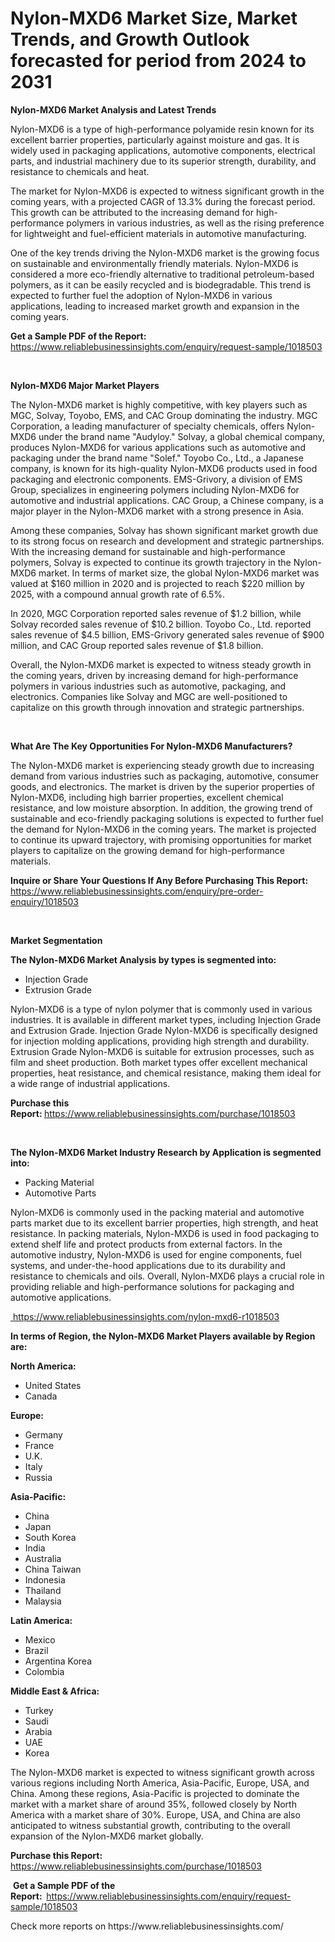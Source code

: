 <p><h1>Nylon-MXD6 Market Size, Market Trends, and Growth Outlook forecasted for period from 2024 to 2031</h1></p><p><strong>Nylon-MXD6 Market Analysis and Latest Trends</strong></p>
<p><p>Nylon-MXD6 is a type of high-performance polyamide resin known for its excellent barrier properties, particularly against moisture and gas. It is widely used in packaging applications, automotive components, electrical parts, and industrial machinery due to its superior strength, durability, and resistance to chemicals and heat.</p><p>The market for Nylon-MXD6 is expected to witness significant growth in the coming years, with a projected CAGR of 13.3% during the forecast period. This growth can be attributed to the increasing demand for high-performance polymers in various industries, as well as the rising preference for lightweight and fuel-efficient materials in automotive manufacturing.</p><p>One of the key trends driving the Nylon-MXD6 market is the growing focus on sustainable and environmentally friendly materials. Nylon-MXD6 is considered a more eco-friendly alternative to traditional petroleum-based polymers, as it can be easily recycled and is biodegradable. This trend is expected to further fuel the adoption of Nylon-MXD6 in various applications, leading to increased market growth and expansion in the coming years.</p></p>
<p><strong>Get a Sample PDF of the Report:&nbsp;</strong> <a href="https://www.reliablebusinessinsights.com/enquiry/request-sample/1018503">https://www.reliablebusinessinsights.com/enquiry/request-sample/1018503</a></p>
<p>&nbsp;</p>
<p><strong>Nylon-MXD6 Major Market Players</strong></p>
<p><p>The Nylon-MXD6 market is highly competitive, with key players such as MGC, Solvay, Toyobo, EMS, and CAC Group dominating the industry. MGC Corporation, a leading manufacturer of specialty chemicals, offers Nylon-MXD6 under the brand name "Audyloy." Solvay, a global chemical company, produces Nylon-MXD6 for various applications such as automotive and packaging under the brand name "Solef." Toyobo Co., Ltd., a Japanese company, is known for its high-quality Nylon-MXD6 products used in food packaging and electronic components. EMS-Grivory, a division of EMS Group, specializes in engineering polymers including Nylon-MXD6 for automotive and industrial applications. CAC Group, a Chinese company, is a major player in the Nylon-MXD6 market with a strong presence in Asia.</p><p>Among these companies, Solvay has shown significant market growth due to its strong focus on research and development and strategic partnerships. With the increasing demand for sustainable and high-performance polymers, Solvay is expected to continue its growth trajectory in the Nylon-MXD6 market. In terms of market size, the global Nylon-MXD6 market was valued at $160 million in 2020 and is projected to reach $220 million by 2025, with a compound annual growth rate of 6.5%.</p><p>In 2020, MGC Corporation reported sales revenue of $1.2 billion, while Solvay recorded sales revenue of $10.2 billion. Toyobo Co., Ltd. reported sales revenue of $4.5 billion, EMS-Grivory generated sales revenue of $900 million, and CAC Group reported sales revenue of $1.8 billion.</p><p>Overall, the Nylon-MXD6 market is expected to witness steady growth in the coming years, driven by increasing demand for high-performance polymers in various industries such as automotive, packaging, and electronics. Companies like Solvay and MGC are well-positioned to capitalize on this growth through innovation and strategic partnerships.</p></p>
<p>&nbsp;</p>
<p><strong>What Are The Key Opportunities For Nylon-MXD6 Manufacturers?</strong></p>
<p><p>The Nylon-MXD6 market is experiencing steady growth due to increasing demand from various industries such as packaging, automotive, consumer goods, and electronics. The market is driven by the superior properties of Nylon-MXD6, including high barrier properties, excellent chemical resistance, and low moisture absorption. In addition, the growing trend of sustainable and eco-friendly packaging solutions is expected to further fuel the demand for Nylon-MXD6 in the coming years. The market is projected to continue its upward trajectory, with promising opportunities for market players to capitalize on the growing demand for high-performance materials.</p></p>
<p><strong>Inquire or Share Your Questions If Any Before Purchasing This Report:</strong> <a href="https://www.reliablebusinessinsights.com/enquiry/pre-order-enquiry/1018503">https://www.reliablebusinessinsights.com/enquiry/pre-order-enquiry/1018503</a></p>
<p>&nbsp;</p>
<p><strong>Market Segmentation</strong></p>
<p><strong>The Nylon-MXD6 Market Analysis by types is segmented into:</strong></p>
<p><ul><li>Injection Grade</li><li>Extrusion Grade</li></ul></p>
<p><p>Nylon-MXD6 is a type of nylon polymer that is commonly used in various industries. It is available in different market types, including Injection Grade and Extrusion Grade. Injection Grade Nylon-MXD6 is specifically designed for injection molding applications, providing high strength and durability. Extrusion Grade Nylon-MXD6 is suitable for extrusion processes, such as film and sheet production. Both market types offer excellent mechanical properties, heat resistance, and chemical resistance, making them ideal for a wide range of industrial applications.</p></p>
<p><strong>Purchase this Report:&nbsp;</strong><a href="https://www.reliablebusinessinsights.com/purchase/1018503">https://www.reliablebusinessinsights.com/purchase/1018503</a></p>
<p>&nbsp;</p>
<p><strong>The Nylon-MXD6 Market Industry Research by Application is segmented into:</strong></p>
<p><ul><li>Packing Material</li><li>Automotive Parts</li></ul></p>
<p><p>Nylon-MXD6 is commonly used in the packing material and automotive parts market due to its excellent barrier properties, high strength, and heat resistance. In packing materials, Nylon-MXD6 is used in food packaging to extend shelf life and protect products from external factors. In the automotive industry, Nylon-MXD6 is used for engine components, fuel systems, and under-the-hood applications due to its durability and resistance to chemicals and oils. Overall, Nylon-MXD6 plays a crucial role in providing reliable and high-performance solutions for packaging and automotive applications.</p></p>
<p><a href="https://www.reliablebusinessinsights.com/nylon-mxd6-r1018503">&nbsp;https://www.reliablebusinessinsights.com/nylon-mxd6-r1018503</a></p>
<p><strong>In terms of Region, the Nylon-MXD6 Market Players available by Region are:</strong></p>
<p>
    <p> <strong> North America: </strong>
        <ul>
            <li>United States</li>
            <li>Canada</li>
        </ul>
        </p> 
    <p> <strong> Europe: </strong>
        <ul>
            <li>Germany</li>
            <li>France</li>
            <li>U.K.</li>
            <li>Italy</li>
            <li>Russia</li>
        </ul>
        </p> 
    <p> <strong> Asia-Pacific: </strong>
        <ul>
            <li>China</li>
            <li>Japan</li>
            <li>South Korea</li>
            <li>India</li>
            <li>Australia</li>
            <li>China Taiwan</li>
            <li>Indonesia</li>
            <li>Thailand</li>
            <li>Malaysia</li>
        </ul>
        </p> 
    <p> <strong> Latin America: </strong>
        <ul>
            <li>Mexico</li>
            <li>Brazil</li>
            <li>Argentina Korea</li>
            <li>Colombia</li>
        </ul>
        </p> 
    <p> <strong> Middle East & Africa: </strong>
        <ul>
            <li>Turkey</li>
            <li>Saudi</li>
            <li>Arabia</li>
            <li>UAE</li>
            <li>Korea</li>
        </ul>
    </p>
    </p>
<p><p>The Nylon-MXD6 market is expected to witness significant growth across various regions including North America, Asia-Pacific, Europe, USA, and China. Among these regions, Asia-Pacific is projected to dominate the market with a market share of around 35%, followed closely by North America with a market share of 30%. Europe, USA, and China are also anticipated to witness substantial growth, contributing to the overall expansion of the Nylon-MXD6 market globally.</p></p>
<p><strong>Purchase this Report: </strong><a href="https://www.reliablebusinessinsights.com/purchase/1018503">https://www.reliablebusinessinsights.com/purchase/1018503</a></p>
<p>&nbsp;<strong>Get a Sample PDF of the Report:&nbsp;&nbsp;</strong><a href="https://www.reliablebusinessinsights.com/enquiry/request-sample/1018503">https://www.reliablebusinessinsights.com/enquiry/request-sample/1018503</a></p>
<p><strong></strong></p>
<p>Check more reports on https://www.reliablebusinessinsights.com/</p>